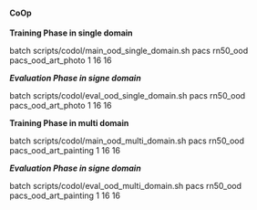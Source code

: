 #### CoOp

**Training Phase in single domain**

batch scripts/codol/main_ood_single_domain.sh pacs rn50_ood pacs_ood_art_photo 1 16 16

***Evaluation Phase in signe domain***
 
batch scripts/codol/eval_ood_single_domain.sh pacs rn50_ood pacs_ood_art_photo 1 16 16





**Training Phase in multi domain**

batch scripts/codol/main_ood_multi_domain.sh pacs rn50_ood pacs_ood_art_painting 1 16 16

***Evaluation Phase in signe domain***
 
batch scripts/codol/eval_ood_multi_domain.sh pacs rn50_ood pacs_ood_art_painting 1 16 16